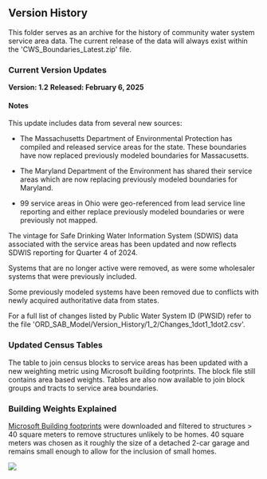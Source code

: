 ## Version History

This folder serves as an archive for the history of community water system service area data. The current release of the data will always exist within the 'CWS_Boundaries_Latest.zip' file.

### Current Version Updates

**Version: 1.2**
**Released: February 6, 2025**

#### Notes

This update includes data from several new sources:

- The Massachusetts Department of Environmental Protection has compiled and released service areas for the state. These boundaries have now replaced previously modeled boundaries for Massacusetts.

- The Maryland Department of the Environment has shared their service areas which are now replacing previously modeled boundaries for Maryland.

- 99 service areas in Ohio were geo-referenced from lead service line reporting and either replace previously modeled boundaries or were previously not mapped.

The vintage for Safe Drinking Water Information System (SDWIS) data associated with the service areas has been updated and now reflects SDWIS reporting for Quarter 4 of 2024.

Systems that are no longer active were removed, as were some wholesaler systems that were previously included.

Some previously modeled systems have been removed due to conflicts with newly acquired authoritative data from states.

For a full list of changes listed by Public Water System ID (PWSID) refer to the file 'ORD_SAB_Model/Version_History/1_2/Changes_1dot1_1dot2.csv'.

### Updated Census Tables

The table to join census blocks to service areas has been updated with a new weighting metric using Microsoft building footprints. The block file still contains area based weights. Tables are also now available to join block groups and tracts to service area boundaries.

### Building Weights Explained
[Microsoft Building footprints](https://github.com/microsoft/GlobalMLBuildingFootprints) were downloaded and filtered to structures > 40 square meters to remove structures unlikely to be homes. 40 square meters was chosen as it roughly the size of a detached 2-car garage and remains small enough to allow for the inclusion of small homes.

![](building_weights.png)










